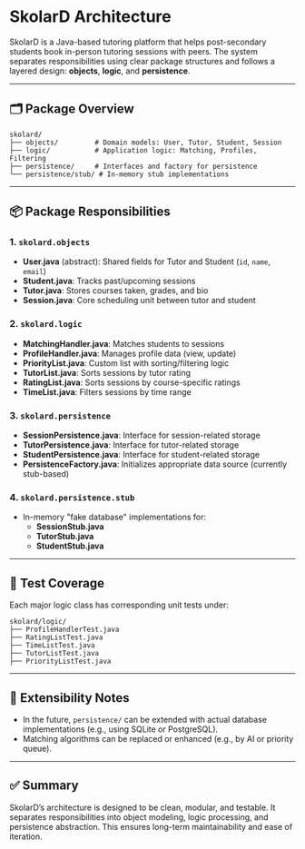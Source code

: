 # SkolarD Architecture

SkolarD is a Java-based tutoring platform that helps post-secondary students book in-person tutoring sessions with peers. The system separates responsibilities using clear package structures and follows a layered design: **objects**, **logic**, and **persistence**.

---

## 🗂 Package Overview

```
skolard/
├── objects/         # Domain models: User, Tutor, Student, Session
├── logic/           # Application logic: Matching, Profiles, Filtering
├── persistence/     # Interfaces and factory for persistence
└── persistence/stub/ # In-memory stub implementations
```

---

## 📦 Package Responsibilities

### 1. `skolard.objects`
- **User.java** (abstract): Shared fields for Tutor and Student (`id`, `name`, `email`)
- **Student.java**: Tracks past/upcoming sessions
- **Tutor.java**: Stores courses taken, grades, and bio
- **Session.java**: Core scheduling unit between tutor and student

### 2. `skolard.logic`
- **MatchingHandler.java**: Matches students to sessions
- **ProfileHandler.java**: Manages profile data (view, update)
- **PriorityList.java**: Custom list with sorting/filtering logic
- **TutorList.java**: Sorts sessions by tutor rating
- **RatingList.java**: Sorts sessions by course-specific ratings
- **TimeList.java**: Filters sessions by time range

### 3. `skolard.persistence`
- **SessionPersistence.java**: Interface for session-related storage
- **TutorPersistence.java**: Interface for tutor-related storage
- **StudentPersistence.java**: Interface for student-related storage
- **PersistenceFactory.java**: Initializes appropriate data source (currently stub-based)

### 4. `skolard.persistence.stub`
- In-memory "fake database" implementations for:
  - **SessionStub.java**
  - **TutorStub.java**
  - **StudentStub.java**

---

## 🧪 Test Coverage

Each major logic class has corresponding unit tests under:
```
skolard/logic/
├── ProfileHandlerTest.java
├── RatingListTest.java
├── TimeListTest.java
├── TutorListTest.java
├── PriorityListTest.java
```

---

## 🔄 Extensibility Notes

- In the future, `persistence/` can be extended with actual database implementations (e.g., using SQLite or PostgreSQL).
- Matching algorithms can be replaced or enhanced (e.g., by AI or priority queue).

---

## ✅ Summary

SkolarD’s architecture is designed to be clean, modular, and testable. It separates responsibilities into object modeling, logic processing, and persistence abstraction. This ensures long-term maintainability and ease of iteration.